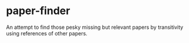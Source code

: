 paper-finder
============

An attempt to find those pesky missing but relevant papers by transitivity using references of other papers.
